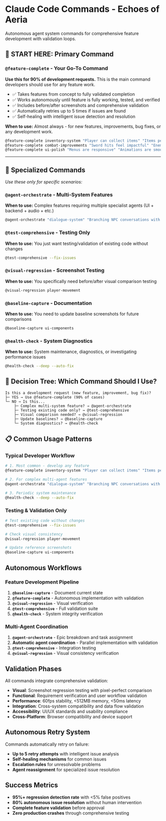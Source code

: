 # Claude Code Commands - Echoes of Aeria

Autonomous agent system commands for comprehensive feature development with validation loops.

## 🌟 **START HERE: Primary Command**

### **`@feature-complete` - Your Go-To Command**
**Use this for 90% of development requests.** This is the main command developers should use for any feature work.

- ✅ Takes features from concept to fully validated completion
- ✅ Works autonomously until feature is fully working, tested, and verified  
- ✅ Includes before/after screenshots and comprehensive validation
- ✅ Automatically retries up to 5 times if issues are found
- ✅ Self-healing with intelligent issue detection and resolution

**When to use:** Almost always - for new features, improvements, bug fixes, or any development work.

```bash
@feature-complete inventory-system "Player can collect items" "Items persist between sessions"
@feature-complete combat-improvements "Sword hits feel impactful" "Enemy knockback on hit"  
@feature-complete ui-polish "Menus are responsive" "Animations are smooth"
```

---

## 🔧 **Specialized Commands** 
*Use these only for specific scenarios:*

### **`@agent-orchestrate`** - Multi-System Features
**When to use:** Complex features requiring multiple specialist agents (UI + backend + audio + etc.)
```bash
@agent-orchestrate "dialogue-system" "Branching NPC conversations with quest integration"
```

### **`@test-comprehensive`** - Testing Only  
**When to use:** You just want testing/validation of existing code without changes
```bash
@test-comprehensive --fix-issues
```

### **`@visual-regression`** - Screenshot Testing
**When to use:** You specifically need before/after visual comparison testing
```bash
@visual-regression player-movement
```

### **`@baseline-capture`** - Documentation
**When to use:** You need to update baseline screenshots for future comparisons
```bash
@baseline-capture ui-components
```

### **`@health-check`** - System Diagnostics
**When to use:** System maintenance, diagnostics, or investigating performance issues
```bash
@health-check --deep --auto-fix
```

## 🚀 **Decision Tree: Which Command Should I Use?**

```
Is this a development request (new feature, improvement, bug fix)?
├─ YES → Use @feature-complete (90% of cases)
└─ NO → Is this...
    ├─ Complex multi-system feature? → @agent-orchestrate
    ├─ Testing existing code only? → @test-comprehensive  
    ├─ Visual comparison needed? → @visual-regression
    ├─ Update baselines? → @baseline-capture
    └─ System diagnostics? → @health-check
```

## 📋 **Common Usage Patterns**

### Typical Developer Workflow
```bash
# 1. Most common - develop any feature
@feature-complete inventory-system "Player can collect items" "Items persist between sessions"

# 2. For complex multi-agent features  
@agent-orchestrate "dialogue-system" "Branching NPC conversations with quest integration"

# 3. Periodic system maintenance
@health-check --deep --auto-fix
```

### Testing & Validation Only
```bash
# Test existing code without changes
@test-comprehensive --fix-issues

# Check visual consistency  
@visual-regression player-movement

# Update reference screenshots
@baseline-capture ui-components
```

## Autonomous Workflows

### Feature Development Pipeline
1. **`@baseline-capture`** - Document current state
2. **`@feature-complete`** - Autonomous implementation with validation
3. **`@visual-regression`** - Visual verification 
4. **`@test-comprehensive`** - Full validation suite
5. **`@health-check`** - System integrity verification

### Multi-Agent Coordination
1. **`@agent-orchestrate`** - Epic breakdown and task assignment
2. **Automatic agent coordination** - Parallel implementation with validation
3. **`@test-comprehensive`** - Integration testing
4. **`@visual-regression`** - Visual consistency verification

## Validation Phases

All commands integrate comprehensive validation:

- **Visual**: Screenshot regression testing with pixel-perfect comparison
- **Functional**: Requirement verification and user workflow validation  
- **Performance**: 60fps stability, <512MB memory, <50ms latency
- **Integration**: Cross-system compatibility and data flow validation
- **Accessibility**: UI/UX standards and usability compliance
- **Cross-Platform**: Browser compatibility and device support

## Autonomous Retry System

Commands automatically retry on failure:
- **Up to 5 retry attempts** with intelligent issue analysis
- **Self-healing mechanisms** for common issues
- **Escalation rules** for unresolvable problems
- **Agent reassignment** for specialized issue resolution

## Success Metrics

- **95%+ regression detection rate** with <5% false positives
- **80% autonomous issue resolution** without human intervention  
- **Complete feature validation** before approval
- **Zero production crashes** through comprehensive testing